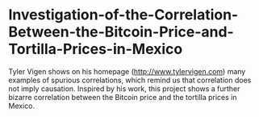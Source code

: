 # Investigation-of-the-Correlation-Between-the-Bitcoin-Price-and-Tortilla-Prices-in-Mexico
Tyler Vigen shows on his homepage (http://www.tylervigen.com) many examples of spurious correlations, which remind us that correlation does not imply causation. Inspired by his work, this project shows a further bizarre correlation between the Bitcoin price and the tortilla prices in Mexico.
